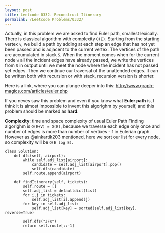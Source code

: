 ```yaml
---
layout: post
title: Leetcode 0332. Reconstruct Itinerary
permalink: /Leetcode Problems/0332/
---
```


Actually, in this problem we are asked to find Euler path, smallest lexically. There is classical algorithm with complexity `O(E)`. Starting from the starting vertex `v`, we build a path by adding at each step an edge that has not yet been passed and is adjacent to the current vertex. The vertices of the path are accumulated in stack `S`. When the moment comes when for the current node `w` all the incident edges have already passed, we write the vertices from `S` in output until we meet the node where the incident has not passed yet edges. Then we continue our traversal of the unattended edges. It can be written both with recursion or with stack, recursion version is shorter.

Here is a link, where you can plunge deeper into this:
http://www.graph-magics.com/articles/euler.php

If you neves saw this problem and even if you know what **Euler path** is, I think it is almost impossible to invent this algorighm by yourself, and this problem should be marked as **hard**.

**Complexity**: time and space complexity of usual Euler Path Finding algorighm is `O(E+V) = O(E)`, because we traverse each edge only once and number of edges is more than number of vertixes - 1 in Eulerian graph. However as @ainkartik203 mentioned, here we sort our list for every node, so complexity will be `O(E log E)`.

```
class Solution:
    def dfs(self, airport):
        while self.adj_list[airport]:
            candidate = self.adj_list[airport].pop()
            self.dfs(candidate)
        self.route.append(airport)
            
    def findItinerary(self, tickets):
        self.route = []
        self.adj_list = defaultdict(list)
        for i,j in tickets:
            self.adj_list[i].append(j)
        for key in self.adj_list: 
            self.adj_list[key] = sorted(self.adj_list[key], reverse=True)
            
        self.dfs("JFK")
        return self.route[::-1]
```